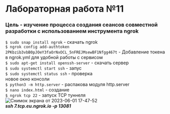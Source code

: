 # Лабораторная работа №11

### Цель - изучение процесса создания сеансов совместной разработки с использованием инструмента ngrok

```$ sudo snap install ngrok``` - скачать ngrok<br />
```$ ngrok config add-authtoken 2PKbzib3vbB0pJOeY3faOrNxOCL_5nFREJMsewBF1Nfgg467t``` - Добавление токена в ngrok.yml для удобной работы с сервисом<br />
```$ sudo apt-get install openssh-server``` - скачать сервер <br />
```$ sudo systemctl start ssh``` - запус<br />
```$ sudo systemctl status ssh``` - проверка<br />
новое окно консоли<br />
```$ python3 -m http.server``` - распакова модуля http.server<br />
```$ nano index.html``` - создание<br />
```$ ngrok tcp 22``` - запуск TCP туннеля<br />
![Снимок экрана от 2023-06-01 17-47-52](blob:https://web.telegram.org/c70b3d95-bc84-419c-8037-63faab734646)<br />
***ssh 7.tcp.eu.ngrok.io -p 13081***

